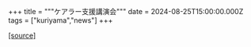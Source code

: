 +++
title = """ケアラー支援講演会"""
date = 2024-08-25T15:00:00.000Z
tags = ["kuriyama","news"]
+++


[[source]](https://www.town.kuriyama.hokkaido.jp/soshiki/43/28522.html)
